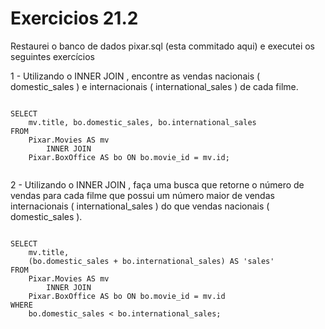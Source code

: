 <h1>Exercicios 21.2</h1>

Restaurei o banco de dados pixar.sql (esta commitado aqui) e executei os seguintes exercícios

1 - Utilizando o INNER JOIN , encontre as vendas nacionais ( domestic_sales ) e internacionais ( international_sales ) de cada filme.
<pre><code>
SELECT 
    mv.title, bo.domestic_sales, bo.international_sales
FROM
    Pixar.Movies AS mv
        INNER JOIN
    Pixar.BoxOffice AS bo ON bo.movie_id = mv.id;

</pre></code>

2 - Utilizando o INNER JOIN , faça uma busca que retorne o número de vendas para cada filme que possui um número maior de vendas internacionais ( international_sales ) do que vendas nacionais ( domestic_sales ).
<pre><code>
SELECT 
    mv.title,
    (bo.domestic_sales + bo.international_sales) AS 'sales'
FROM
    Pixar.Movies AS mv
        INNER JOIN
    Pixar.BoxOffice AS bo ON bo.movie_id = mv.id
WHERE
    bo.domestic_sales < bo.international_sales;
    
</pre></code>